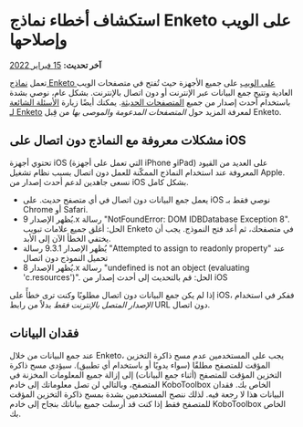 # استكشاف أخطاء نماذج Enketo على الويب وإصلاحها
**آخر تحديث:** <a href="https://github.com/kobotoolbox/docs/blob/511ea4cb3c698a4b45e7c2b4efd1af4e356e811f/source/troubleshooting_webforms.md" class="reference">15 فبراير 2022</a>

تعمل [نماذج Enketo على الويب](enketo.md) على جميع الأجهزة حيث تُفتح في متصفحات الويب العادية وتتيح جمع البيانات عبر الإنترنت أو دون اتصال بالإنترنت. بشكل عام، نوصي بشدة باستخدام أحدث إصدار من جميع [المتصفحات الحديثة](https://enke.to/modern-browsers). يمكنك أيضًا زيارة [الأسئلة الشائعة لـ Enketo](https://enketo.org/faq/#browsers) لمعرفة المزيد حول _المتصفحات المدعومة والموصى بها_ من قِبل Enketo.

## مشكلات معروفة مع النماذج دون اتصال على iOS

تحتوي أجهزة iOS (التي تعمل على أجهزة iPhone وiPad) على العديد من القيود المعروفة عند استخدام النماذج الممكّنة للعمل دون اتصال بسبب نظام تشغيل Apple. نسعى جاهدين لدعم أحدث إصدار من iOS بشكل كامل.

-   يعمل جمع البيانات دون اتصال في أي متصفح حديث. على iOS نوصي فقط بـ Chrome أو Safari.
-   يُظهر الإصدار 9.x رسالة "NotFoundError: DOM IDBDatabase Exception 8". الحل: أغلق جميع علامات تبويب Enketo في متصفحك، ثم أعد فتح النموذج. يجب أن يختفي الخطأ الآن إلى الأبد.
-   يُظهر الإصدار 9.3.1 رسالة "Attempted to assign to readonly property" عند تحميل النموذج دون اتصال
-   يُظهر الإصدار 8.x رسالة "undefined is not an object (evaluating 'c.resources')". الحل: قم بالتحديث إلى أحدث إصدار من iOS

إذا لم يكن جمع البيانات دون اتصال مطلوبًا وكنت ترى خطأً على iOS، ففكر في استخدام _الإصدار المتصل بالإنترنت فقط_ بدلاً من رابط URL دون اتصال.

## فقدان البيانات

عند جمع البيانات من خلال Enketo، يجب على المستخدمين عدم مسح ذاكرة التخزين المؤقت للمتصفح مطلقًا (سواء يدويًا أو باستخدام أي تطبيق). سيؤدي مسح ذاكرة التخزين المؤقت للمتصفح (أثناء جمع البيانات) إلى إزالة جميع المعلومات المخزنة في المتصفح، وبالتالي لن تصل معلوماتك إلى خادم KoboToolbox الخاص بك. فقدان البيانات هذا لا رجعة فيه. لذلك ننصح المستخدمين بشدة بمسح ذاكرة التخزين المؤقت للمتصفح فقط إذا كنت قد أرسلت جميع بياناتك بنجاح إلى خادم KoboToolbox الخاص بك.